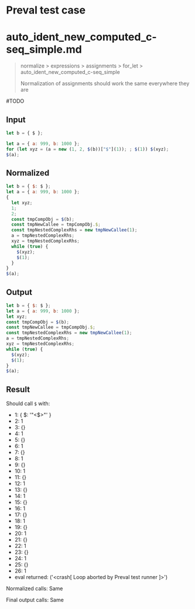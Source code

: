 # Preval test case

# auto_ident_new_computed_c-seq_simple.md

> normalize > expressions > assignments > for_let > auto_ident_new_computed_c-seq_simple
>
> Normalization of assignments should work the same everywhere they are

#TODO

## Input

`````js filename=intro
let b = { $ };

let a = { a: 999, b: 1000 };
for (let xyz = (a = new (1, 2, $(b))["$"](1)); ; $(1)) $(xyz);
$(a);
`````

## Normalized

`````js filename=intro
let b = { $: $ };
let a = { a: 999, b: 1000 };
{
  let xyz;
  1;
  2;
  const tmpCompObj = $(b);
  const tmpNewCallee = tmpCompObj.$;
  const tmpNestedComplexRhs = new tmpNewCallee(1);
  a = tmpNestedComplexRhs;
  xyz = tmpNestedComplexRhs;
  while (true) {
    $(xyz);
    $(1);
  }
}
$(a);
`````

## Output

`````js filename=intro
let b = { $: $ };
let a = { a: 999, b: 1000 };
let xyz;
const tmpCompObj = $(b);
const tmpNewCallee = tmpCompObj.$;
const tmpNestedComplexRhs = new tmpNewCallee(1);
a = tmpNestedComplexRhs;
xyz = tmpNestedComplexRhs;
while (true) {
  $(xyz);
  $(1);
}
$(a);
`````

## Result

Should call `$` with:
 - 1: { $: '"<$>"' }
 - 2: 1
 - 3: {}
 - 4: 1
 - 5: {}
 - 6: 1
 - 7: {}
 - 8: 1
 - 9: {}
 - 10: 1
 - 11: {}
 - 12: 1
 - 13: {}
 - 14: 1
 - 15: {}
 - 16: 1
 - 17: {}
 - 18: 1
 - 19: {}
 - 20: 1
 - 21: {}
 - 22: 1
 - 23: {}
 - 24: 1
 - 25: {}
 - 26: 1
 - eval returned: ('<crash[ Loop aborted by Preval test runner ]>')

Normalized calls: Same

Final output calls: Same
